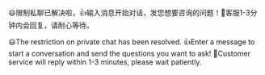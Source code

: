 😃限制私聊已解决啦，👍输入消息开始对话，发您想要咨询的问题！🚀客服1-3分钟内会回复，请耐心等待。

😃The restriction on private chat has been resolved. 👍Enter a message to start a conversation and send the questions you want to ask! 🚀Customer service will reply within 1-3 minutes, please wait patiently.
